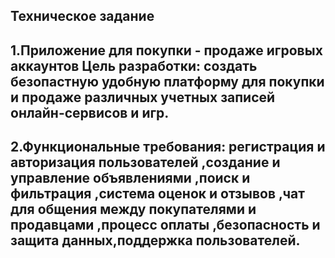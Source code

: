 Техническое задание
-
1.Приложение для покупки - продаже игровых аккаунтов
Цель разработки: создать безопастную удобную платформу для покупки и продаже различных учетных записей онлайн-сервисов и игр.
-
2.Функциональные требования: регистрация и авторизация пользователей ,cоздание и управление объявлениями ,поиск и фильтрация ,система оценок и отзывов ,чат для общения между покупателями и продавцами ,процесс оплаты ,безопасность и защита данных,поддержка пользователей. 
-
